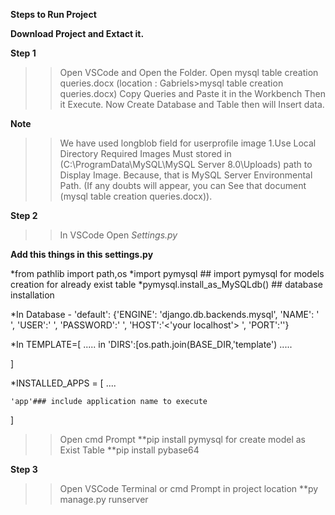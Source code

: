 **Steps to Run Project**

**Download Project and Extact it.**

**Step 1**
>>Open VSCode and Open the Folder.
>>Open mysql table creation queries.docx (location : Gabriels>mysql table creation queries.docx)
>>Copy Queries and Paste it in the Workbench
>>Then it Execute.
>>Now Create Database and Table then will Insert data.

**Note**
>>We have used longblob field for userprofile image
  1.Use Local Directory Required Images Must stored in (C:\ProgramData\MySQL\MySQL Server 8.0\Uploads) path to Display Image.
  Because, that is MySQL Server Environmental Path.
  (If any doubts will appear, you can See that document (mysql table creation queries.docx)).

**Step 2**
>>In VSCode
>>Open _Settings.py_

**Add this things in this settings.py**

*from  pathlib import path,os
*import pymysql ## import pymysql for models creation for already exist table
*pymysql.install_as_MySQLdb() ## database installation

*In Database - 'default': {'ENGINE': 'django.db.backends.mysql',
                              'NAME': ' <your DB_name>',
                              'USER':'<your username> ',
                              'PASSWORD':'<your password> ',
                              'HOST':'<'your localhost'> ',
                              'PORT':'<your portnumber>'}
                              
*In TEMPLATE=[
              .....
              in 'DIRS':[os.path.join(BASE_DIR,'template')
              .....

]

*INSTALLED_APPS = [
    ....
    
    'app'### include application name to execute
]

>>Open cmd Prompt
>>**pip install pymysql for create model as Exist Table 
>>**pip install pybase64

**Step 3**
>>Open VSCode Terminal or cmd Prompt in project location 
>>**py manage.py runserver
  
